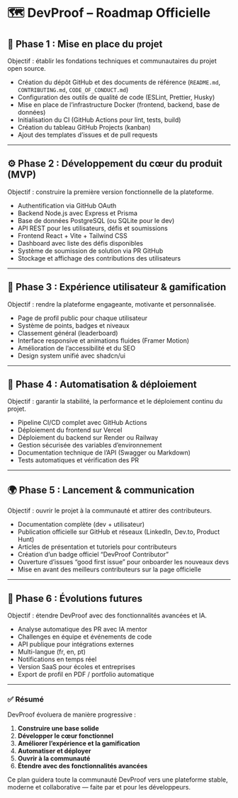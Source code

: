 # 🗺️ DevProof – Roadmap Officielle

## 🧩 Phase 1 : Mise en place du projet

Objectif : établir les fondations techniques et communautaires du projet open source.

- Création du dépôt GitHub et des documents de référence (`README.md`, `CONTRIBUTING.md`, `CODE_OF_CONDUCT.md`)
- Configuration des outils de qualité de code (ESLint, Prettier, Husky)
- Mise en place de l’infrastructure Docker (frontend, backend, base de données)
- Initialisation du CI (GitHub Actions pour lint, tests, build)
- Création du tableau GitHub Projects (kanban)
- Ajout des templates d’issues et de pull requests

---

## ⚙️ Phase 2 : Développement du cœur du produit (MVP)

Objectif : construire la première version fonctionnelle de la plateforme.

- Authentification via GitHub OAuth
- Backend Node.js avec Express et Prisma
- Base de données PostgreSQL (ou SQLite pour le dev)
- API REST pour les utilisateurs, défis et soumissions
- Frontend React + Vite + Tailwind CSS
- Dashboard avec liste des défis disponibles
- Système de soumission de solution via PR GitHub
- Stockage et affichage des contributions des utilisateurs

---

## 🏅 Phase 3 : Expérience utilisateur & gamification

Objectif : rendre la plateforme engageante, motivante et personnalisée.

- Page de profil public pour chaque utilisateur
- Système de points, badges et niveaux
- Classement général (leaderboard)
- Interface responsive et animations fluides (Framer Motion)
- Amélioration de l’accessibilité et du SEO
- Design system unifié avec shadcn/ui

---

## 🚀 Phase 4 : Automatisation & déploiement

Objectif : garantir la stabilité, la performance et le déploiement continu du projet.

- Pipeline CI/CD complet avec GitHub Actions
- Déploiement du frontend sur Vercel
- Déploiement du backend sur Render ou Railway
- Gestion sécurisée des variables d’environnement
- Documentation technique de l’API (Swagger ou Markdown)
- Tests automatiques et vérification des PR

---

## 🌍 Phase 5 : Lancement & communication

Objectif : ouvrir le projet à la communauté et attirer des contributeurs.

- Documentation complète (dev + utilisateur)
- Publication officielle sur GitHub et réseaux (LinkedIn, Dev.to, Product Hunt)
- Articles de présentation et tutoriels pour contributeurs
- Création d’un badge officiel “DevProof Contributor”
- Ouverture d’issues “good first issue” pour onboarder les nouveaux devs
- Mise en avant des meilleurs contributeurs sur la page officielle

---

## 🔮 Phase 6 : Évolutions futures

Objectif : étendre DevProof avec des fonctionnalités avancées et IA.

- Analyse automatique des PR avec IA mentor
- Challenges en équipe et événements de code
- API publique pour intégrations externes
- Multi-langue (fr, en, pt)
- Notifications en temps réel
- Version SaaS pour écoles et entreprises
- Export de profil en PDF / portfolio automatique

---

### ✅ Résumé

DevProof évoluera de manière progressive :  
1. **Construire une base solide**  
2. **Développer le cœur fonctionnel**  
3. **Améliorer l’expérience et la gamification**  
4. **Automatiser et déployer**  
5. **Ouvrir à la communauté**  
6. **Étendre avec des fonctionnalités avancées**

Ce plan guidera toute la communauté DevProof vers une plateforme stable, moderne et collaborative — faite par et pour les développeurs.

